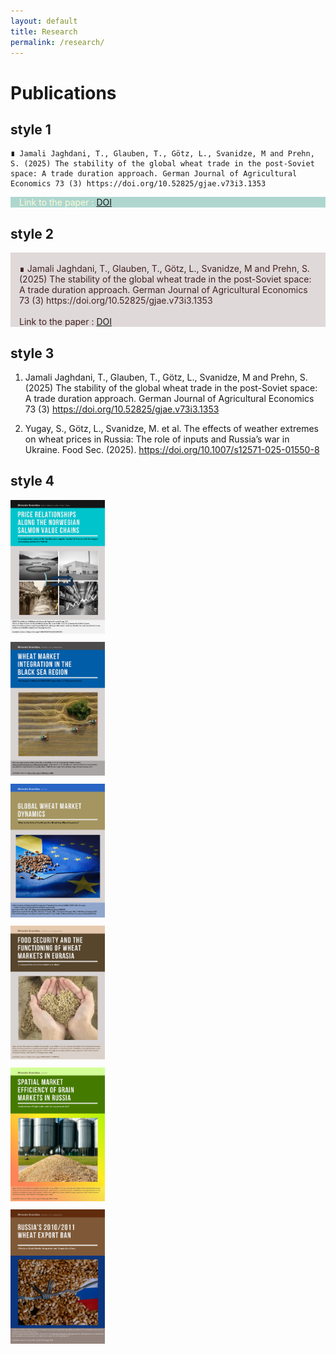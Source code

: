 ```yaml
---
layout: default
title: Research
permalink: /research/
---
```


# Publications

## style 1
```
∎ Jamali Jaghdani, T., Glauben, T., Götz, L., Svanidze, M and Prehn, S. (2025) The stability of the global wheat trade in the post-Soviet space: A trade duration approach. German Journal of Agricultural Economics 73 (3) https://doi.org/10.52825/gjae.v73i3.1353
```

<div style="background-color:#AED6CF; color:#FAFDD6;">
  <p style='margin-left:1em; margin-right:1em'> 
  Link to the paper : <a href="https://doi.org/10.52825/gjae.v73i3.1353">DOI</a>
  </p>
</div>

## style 2

<div style="background-color:#E0D9D9; color:#432323;">
  <p style='margin-left:1em; margin-top:1em; margin-right:1em'> <br>∎ Jamali Jaghdani, T., Glauben, T., Götz, L., Svanidze, M and Prehn, S. (2025) The stability of the global wheat trade in the post-Soviet space: A trade duration approach. German Journal of Agricultural Economics 73 (3) https://doi.org/10.52825/gjae.v73i3.1353<br><br>Link to the paper : <a href="https://doi.org/10.52825/gjae.v73i3.1353">DOI</a>
  </p>
</div>  
 
## style 3

1. Jamali Jaghdani, T., Glauben, T., Götz, L., Svanidze, M and Prehn, S. (2025) The stability of the global wheat trade in the post-Soviet space: A trade duration approach. German Journal of Agricultural Economics 73 (3) <a href="https://doi.org/10.52825/gjae.v73i3.1353">https://doi.org/10.52825/gjae.v73i3.1353</a>

2. Yugay, S., Götz, L., Svanidze, M. et al. The effects of weather extremes on wheat prices in Russia: The role of inputs and Russia’s war in Ukraine. Food Sec. (2025). <a href="https://doi.org/10.1007/s12571-025-01550-8">https://doi.org/10.1007/s12571-025-01550-8</a>

## style 4 

<div style="display: flex; flex-wrap: wrap; gap: 10px; justify-content: start; align-items: flex-start;">
  <a href="https://github.com/miranidze/norwegian_salmon_value_chains">
    <img src="https://raw.githubusercontent.com/miranidze/miranidze/main/design/post1.png" style="width:30%; display:inline-block;">
  </a>
  <a href="https://github.com/miranidze/russia-wheat-ban-market-integration">
    <img src="https://raw.githubusercontent.com/miranidze/miranidze/main/design/post22.png" style="width:30%; display:inline-block;">
  </a>
  <a href="https://github.com/miranidze/eu-blacksea-wheat">
    <img src="https://raw.githubusercontent.com/miranidze/miranidze/main/design/poster3.png" style="width:30%; display:inline-block;">
  </a>
  <a href="https://github.com/miranidze/wheat-market-eurasia">
    <img src="https://raw.githubusercontent.com/miranidze/miranidze/main/design/poster4.png" style="width:30%; display:inline-block;">
  </a>
  <a href="https://github.com/miranidze/grain-market-efficiency-russia">
    <img src="https://raw.githubusercontent.com/miranidze/miranidze/main/design/poster5.png" style="width:30%; display:inline-block;">
  </a>
  <a href="https://github.com/miranidze/russia_wheat_export_ban">
    <img src="https://raw.githubusercontent.com/miranidze/miranidze/main/design/poster6.png" style="width:30%; display:inline-block;">
  </a>
</div>




